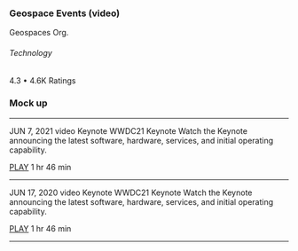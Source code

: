 ### Geospace Events (video)
Geospaces Org.
###### Technology
 4.3 • 4.6K Ratings

### Mock up
 ---
 
JUN 7, 2021
video
Keynote
WWDC21 Keynote
Watch the  Keynote announcing the latest software, hardware, services, and initial operating capability.

[PLAY](https://podcasts.apple.com/us/podcast/wwdc21-apple-keynote/id275834665?i=1000524551302)
1 hr 46 min

---

 
JUN 17, 2020
video
Keynote
WWDC21  Keynote
Watch the  Keynote announcing the latest software, hardware, services, and initial operating capability.

[PLAY](!)
1 hr 46 min

---
 